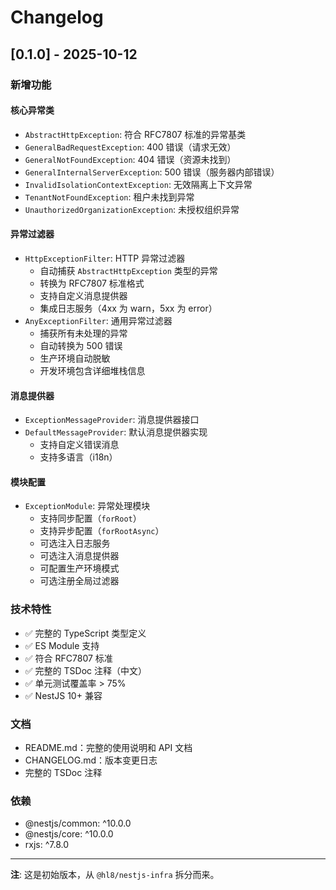 # Changelog

## [0.1.0] - 2025-10-12

### 新增功能

#### 核心异常类

- `AbstractHttpException`: 符合 RFC7807 标准的异常基类
- `GeneralBadRequestException`: 400 错误（请求无效）
- `GeneralNotFoundException`: 404 错误（资源未找到）
- `GeneralInternalServerException`: 500 错误（服务器内部错误）
- `InvalidIsolationContextException`: 无效隔离上下文异常
- `TenantNotFoundException`: 租户未找到异常
- `UnauthorizedOrganizationException`: 未授权组织异常

#### 异常过滤器

- `HttpExceptionFilter`: HTTP 异常过滤器
  - 自动捕获 `AbstractHttpException` 类型的异常
  - 转换为 RFC7807 标准格式
  - 支持自定义消息提供器
  - 集成日志服务（4xx 为 warn，5xx 为 error）
- `AnyExceptionFilter`: 通用异常过滤器
  - 捕获所有未处理的异常
  - 自动转换为 500 错误
  - 生产环境自动脱敏
  - 开发环境包含详细堆栈信息

#### 消息提供器

- `ExceptionMessageProvider`: 消息提供器接口
- `DefaultMessageProvider`: 默认消息提供器实现
  - 支持自定义错误消息
  - 支持多语言（i18n）

#### 模块配置

- `ExceptionModule`: 异常处理模块
  - 支持同步配置（`forRoot`）
  - 支持异步配置（`forRootAsync`）
  - 可选注入日志服务
  - 可选注入消息提供器
  - 可配置生产环境模式
  - 可选注册全局过滤器

### 技术特性

- ✅ 完整的 TypeScript 类型定义
- ✅ ES Module 支持
- ✅ 符合 RFC7807 标准
- ✅ 完整的 TSDoc 注释（中文）
- ✅ 单元测试覆盖率 > 75%
- ✅ NestJS 10+ 兼容

### 文档

- README.md：完整的使用说明和 API 文档
- CHANGELOG.md：版本变更日志
- 完整的 TSDoc 注释

### 依赖

- @nestjs/common: ^10.0.0
- @nestjs/core: ^10.0.0
- rxjs: ^7.8.0

---

**注**: 这是初始版本，从 `@hl8/nestjs-infra` 拆分而来。

